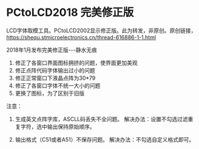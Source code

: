 # PCtoLCD2018 完美修正版
LCD字体取模工具。PCtoLCD2002显示修正版。此为转发，非原创。原创链接，https://shequ.stmicroelectronics.cn/thread-616886-1-1.html

2018年1月发布完美修正版---静水无痕

1. 修正了各窗口界面图标拥挤的问题，使界面更加美观
2. 修正点阵代码字体输出过小的问题
3. 修正正常窗口下液晶点阵为30*79
1. 修正了各窗口字体不统一大小的问题
1. 更换了图标，为了区别于旧版


注意：
1. 生成英文点阵字库，ASCLL码丢失不全问题。
 解决办法：设置不勾选过滤重复字符，选中输出保持原始顺序。

3. 输出格式（C51或者A51）不保存问题。
 解决办法：不勾选自定义格式即可。
